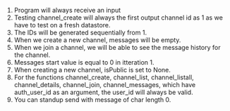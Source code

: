 1. Program will always receive an input 
2. Testing channel_create will always the first output channel id as 1 as we have to test on a fresh datastore. 
3. The IDs will be generated sequentially from 1.
4. When we create a new channel, messages will be empty.
5. When we join a channel, we will be able to see the message history for the channel.
6. Messages start value is equal to 0 in itteration 1. 
7. When creating a new channel, isPublic is set to None.
8. For the functions channel_create, channel_list, channel_listall, channel_details, channel_join, channel_messages,  which have auth_user_id as an argument, the user_id will always be valid.
9. You can standup send with message of char length 0. 
